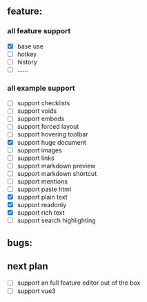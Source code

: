 ## feature:

### all feature support

- [x] base use
- [ ] hotkey
- [ ] history
- [ ] ......

### all example support

- [ ] support checklists
- [ ] support voids
- [ ] support embeds
- [ ] support forced layout
- [ ] support hovering toolbar
- [x] support huge document
- [ ] support images
- [ ] support links
- [ ] support markdown preview
- [ ] support markdown shortcut
- [ ] support mentions
- [ ] support paste html
- [x] support plain text
- [x] support readonly
- [x] support rich text
- [ ] support search highlighting

## bugs:



## next plan

- [ ] support an full feature editor out of the box
- [ ] support vue3
